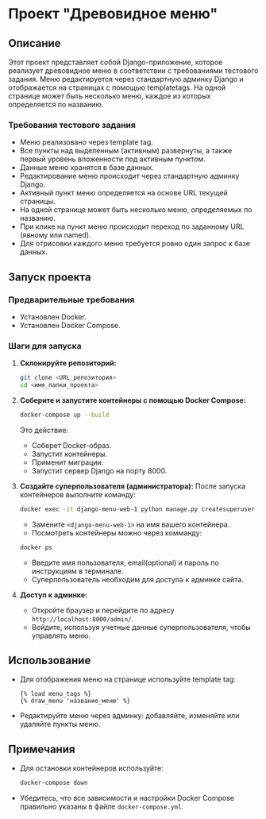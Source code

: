 # Проект "Древовидное меню"

## Описание

Этот проект представляет собой Django-приложение, которое реализует древовидное меню в соответствии с требованиями тестового задания. Меню редактируется через стандартную админку Django и отображается на страницах с помощью templatetags. На одной странице может быть несколько меню, каждое из которых определяется по названию.

### Требования тестового задания

- Меню реализовано через template tag.
- Все пункты над выделенным (активным) развернуты, а также первый уровень вложенности под активным пунктом.
- Данные меню хранятся в базе данных.
- Редактирование меню происходит через стандартную админку Django.
- Активный пункт меню определяется на основе URL текущей страницы.
- На одной странице может быть несколько меню, определяемых по названию.
- При клике на пункт меню происходит переход по заданному URL (явному или named).
- Для отрисовки каждого меню требуется ровно один запрос к базе данных.

## Запуск проекта

### Предварительные требования

- Установлен Docker.
- Установлен Docker Compose.

### Шаги для запуска

1. **Склонируйте репозиторий:**
   ```bash
   git clone <URL_репозитория>
   cd <имя_папки_проекта>
   ```

2. **Соберите и запустите контейнеры с помощью Docker Compose:**
   ```bash
   docker-compose up --build
   ```
   Это действие:
   - Соберет Docker-образ.
   - Запустит контейнеры.
   - Применит миграции.
   - Запустит сервер Django на порту 8000.

3. **Создайте суперпользователя (администратора):**
   После запуска контейнеров выполните команду:
   ```bash
   docker exec -it django-menu-web-1 python manage.py createsuperuser
   ```
   - Замените `<django-menu-web-1>` на имя вашего контейнера.
   - Посмотреть контейнеры можно через комманду:
   ```bash
   docker ps
   ```
   - Введите имя пользователя, email(optional) и пароль по инструкциям в терминале.
   - Суперпользователь необходим для доступа к админке сайта.

4. **Доступ к админке:**
   - Откройте браузер и перейдите по адресу `http://localhost:8000/admin/`.
   - Войдите, используя учетные данные суперпользователя, чтобы управлять меню.

## Использование

- Для отображения меню на странице используйте template tag:
  ```django
  {% load menu_tags %}
  {% draw_menu 'название_меню' %}
  ```
- Редактируйте меню через админку: добавляйте, изменяйте или удаляйте пункты меню.

## Примечания

- Для остановки контейнеров используйте:
  ```bash
  docker-compose down
  ```
- Убедитесь, что все зависимости и настройки Docker Compose правильно указаны в файле `docker-compose.yml`.